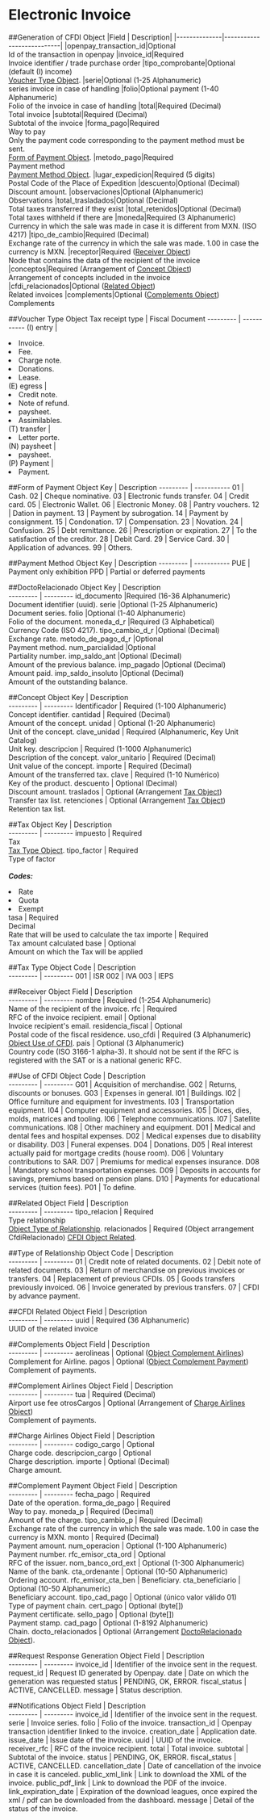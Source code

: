 # Electronic Invoice

##Generation of CFDI Object
|Field | Description|
|--------------|---------------------------|
|openpay_transaction_id|Optional <br> Id of the transaction in openpay
|invoice_id|Required<br> Invoice identifier / trade purchase order
|tipo_comprobante|Optional (default (I) income) <br> [Voucher Type Object](#voucher-type-object).
|serie|Optional (1-25 Alphanumeric) <br> series invoice in case of handling
|folio|Optional payment (1-40 Alphanumeric) <br> Folio of the invoice in case of handling
|total|Required (Decimal) <br> Total invoice
|subtotal|Required (Decimal) <br> Subtotal of the invoice
|forma_pago|Required <br> Way to pay <br> Only the payment code corresponding to the payment method must be sent. <br> [Form of Payment Object](#form-of-payment-object).
|metodo_pago|Required <br> Payment method <br> [Payment Method Object](#payment-method-object).
|lugar_expedicion|Required (5 digits) <br> Postal Code of the Place of Expedition
|descuento|Optional (Decimal) <br> Discount amount.
|observaciones|Optional (Alphanumeric) <br> Observations
|total_trasladados|Optional (Decimal) <br> Total taxes transferred if they exist
|total_retenidos|Optional (Decimal) <br> Total taxes withheld if there are
|moneda|Required (3 Alphanumeric) <br> Currency in which the sale was made in case it is different from MXN. (ISO 4217)
|tipo_de_cambio|Required (Decimal) <br> Exchange rate of the currency in which the sale was made. 1.00 in case the currency is MXN.
|receptor|Required ([Receiver Object](#receiver-object)) <br> Node that contains the data of the recipient of the invoice
|conceptos|Required (Arrangement of [Concept Object](#concept-object)) <br> Arrangement of concepts included in the invoice
|cfdi_relacionados|Optional ([Related Object](#related-object)) <br> Related invoices
|complements|Optional ([Complements Object](#complements-object)) <br> Complements

##Voucher Type Object
Tax receipt type  | Fiscal Document
---------      	| -----------
(I) entry 		| <li>Invoice.</li><li>Fee.</li><li>Charge note.</li><li>Donations.</li><li>Lease.</li>
(E) egress		| <li>Credit note.</li><li>Note of refund.</li><li>paysheet.</li><li>Assimilables.</li>
(T) transfer	| <li>Letter porte.</li>
(N) paysheet	| <li>paysheet.</li>
(P) Payment		| <li>Payment.</li>

##Form of Payment Object
Key  		| Description
--------- 	| -----------
01			| Cash.
02			| Cheque nominative.
03			| Electronic funds transfer.
04			| Credit card.
05			| Electronic Wallet.
06			| Electronic Money.
08			| Pantry vouchers.
12			| Dation in payment.
13			| Payment by subrogation.
14			| Payment by consignment.
15			| Condonation.
17			| Compensation.
23			| Novation.
24			| Confusion.
25			| Debt remittance.
26			| Prescription or expiration.
27			| To the satisfaction of the creditor.
28			| Debit Card.
29			| Service Card.
30			| Application of advances.
99			| Others.

##Payment Method Object
Key  		| Description
--------- 	| -----------
PUE			| Payment only exhibition
PPD			| Partial or deferred payments

##DoctoRelacionado Object
Key 			| Description         	
---------		| ---------
id_documento		|Required (16-36 Alphanumeric) <br> Document identifier (uuid).
serie				|Optional (1-25 Alphanumeric) <br> Document series.
folio				|Optional (1-40 Alphanumeric) <br> Folio of the document.
moneda_d_r			|Required (3 Alphabetical) <br> Currency Code (ISO 4217).
tipo_cambio_d_r		|Optional (Decimal) <br> Exchange rate.
metodo_de_pago_d_r	|Optional <br> Payment method.
num_parcialidad		|Optional <br> Partiality number.
imp_saldo_ant		|Optional (Decimal) <br> Amount of the previous balance.
imp_pagado			|Optional (Decimal) <br> Amount paid.
imp_saldo_insoluto	|Optional (Decimal) <br> Amount of the outstanding balance.

##Concept Object
Key 			| Description         	
---------		| ---------
Identificador	|	Required (1-100 Alphanumeric) <br> Concept identifier.
cantidad		|	Required (Decimal) <br> Amount of the concept.
unidad			|	Optional (1-20 Alphanumeric) <br> Unit of the concept.
clave_unidad	|	Required (Alphanumeric, Key Unit Catalog) <br> Unit key.
descripcion		|	Required (1-1000 Alphanumeric) <br> Description of the concept.
valor_unitario	|	Required (Decimal) <br> Unit value of the concept.
importe			|	Required (Decimal) <br> Amount of the transferred tax.
clave			|	Required (1-10 Numérico) <br> Key of the product.
descuento		|	Optional (Decimal) <br> Discount amount.
traslados		|	Optional (Arrangement [Tax Object](#tax-object)) <br> Transfer tax list.
retenciones		|	Optional (Arrangement [Tax Object](#tax-object)) <br> Retention tax list.

##Tax Object
Key 			| Description         	
---------		| ---------
impuesto		| Required <br> Tax <br> [Tax Type Object](#tax-type-object).
tipo_factor		| Required <br> Type of factor <br> <br> ***Codes:*** <br> <li>Rate</li><li>Quota</li><li>Exempt</li>
tasa			| Required <br> Decimal <br> Rate that will be used to calculate the tax
importe			| Required <br> Tax amount calculated
base			| Optional <br> Amount on which the Tax will be applied

##Tax Type Object
Code 			| Description         	
---------		| ---------
001			| ISR
002			| IVA
003			| IEPS

##Receiver Object
Field 			| Description         	
---------		| ---------
nombre				| Required (1-254 Alphanumeric) <br> Name of the recipient of the invoice.
rfc					| Required <br> RFC of the invoice recipient.
email				| Optional <br> Invoice recipient's email.
residencia_fiscal	| Optional <br> Postal code of the fiscal residence.
uso_cfdi			| Required (3 Alphanumeric) <br> [Object Use of CFDI](#use-of-cfdi-object).
pais				| Optional (3 Alphanumeric) <br> Country code (ISO 3166-1 alpha-3). It should not be sent if the RFC is registered with the SAT or is a national generic RFC.

##Use of CFDI Object
Code 			| Description         	
---------		| ---------
G01		| Acquisition of merchandise.
G02		| Returns, discounts or bonuses.
G03		| Expenses in general.
I01		| Buildings.
I02		| Office furniture and equipment for investments.
I03		| Transportation equipment.
I04		| Computer equipment and accessories.
I05		| Dices, dies, molds, matrices and tooling.
I06		| Telephone communications.
I07		| Satellite communications.
I08		| Other machinery and equipment.
D01		| Medical and dental fees and hospital expenses.
D02		| Medical expenses due to disability or disability.
D03		| Funeral expenses.
D04		| Donations.
D05		| Real interest actually paid for mortgage credits (house room).
D06		| Voluntary contributions to SAR.
D07		| Premiums for medical expenses insurance.
D08		| Mandatory school transportation expenses.
D09		| Deposits in accounts for savings, premiums based on pension plans.
D10		| Payments for educational services (tuition fees).
P01		| To define.


##Related Object
Field 			| Description         	
---------		| ---------
tipo_relacion	| Required <br> Type relationship <br> [Object Type of Relationship](#type-of-relationship-object).
relacionados	| Required (Object arrangement CfdiRelacionado) [CFDI Object Related](#cfdi-related-object).

##Type of Relationship Object
Code 			| Description         	
---------		| ---------
01	| Credit note of related documents.
02	| Debit note of related documents.
03	| Return of merchandise on previous invoices or transfers.
04	| Replacement of previous CFDIs.
05	| Goods transfers previously invoiced.
06	| Invoice generated by previous transfers.
07	| CFDI by advance payment.

##CFDI Related Object
Field 			| Description         	
---------		| ---------
uuid		|	Required (36 Alphanumeric) <br> UUID of the related invoice

##Complements Object
Field 			| Description         	
---------		| ---------
aerolineas	| Optional ([Object Complement Airlines](#complement-airlines-object)) <br> Complement for Airline.
pagos		| Optional ([Object Complement Payment](#complement-payment-object)) <br> Complement of payments.

##Complement Airlines Object
Field 			| Description         	
---------		| ---------
tua			| Required (Decimal) <br> Airport use fee
otrosCargos	| Optional (Arrangement of [Charge Airlines Object](#charge-airlines-object)) <br> Complement of payments.

##Charge Airlines Object
Field 			| Description         	
---------		| ---------
codigo_cargo		| Optional <br> Charge code.
descripcion_cargo	| Optional <br> Charge description.
importe				| Optional (Decimal) <br> Charge amount.

##Complement Payment Object
Field 			| Description         	
---------		| ---------
fecha_pago			| Required <br> Date of the operation.
forma_de_pago		| Required <br> Way to pay.
moneda_p			| Required (Decimal) <br> Amount of the charge.
tipo_cambio_p		| Required (Decimal) <br> Exchange rate of the currency in which the sale was made. 1.00 in case the currency is MXN.
monto				| Required (Decimal) <br> Payment amount.
num_operacion		| Optional (1-100 Alphanumeric) <br> Payment number.
rfc_emisor_cta_ord	| Optional <br> RFC of the issuer.
nom_banco_ord_ext	| Optional (1-300 Alphanumeric) <br> Name of the bank.
cta_ordenante		| Optional (10-50 Alphanumeric) <br> Ordering account.
rfc_emisor_cta_ben	| Beneficiary.
cta_beneficiario	| Optional (10-50 Alphanumeric) <br> Beneficiary account.
tipo_cad_pago		| Optional (único valor válido 01) <br> Type of payment chain.
cert_pago			| Optional (byte[]) <br> Payment certificate.
sello_pago			| Optional (byte[]) <br> Payment stamp.
cad_pago			| Optional (1-8192 Alphanumeric) <br> Chain.
docto_relacionados	| Optional (Arrangement [DoctoRelacionado Object](#doctorelacionado-object)).

##Request Response Generation Object
Field 			| Description         	
---------		| ---------
invoice_id		| Identifier of the invoice sent in the request.
request_id		| Request ID generated by Openpay.
date			| Date on which the generation was requested
status			| PENDING, OK, ERROR.
fiscal_status	| ACTIVE, CANCELLED.
message			| Status description.

##Notifications Object
Field 			| Description         	
---------		| ---------
invoice_id				|	Identifier of the invoice sent in the request.
serie					|	Invoice series.
folio					|	Folio of the invoice.
transaction_id			|	Openpay transaction identifier linked to the invoice.
creation_date			|	Application date.
issue_date				|	Issue date of the invoice.
uuid					|	UUID of the invoice.
receiver_rfc			|	RFC of the invoice recipient.
total					|	Total invoice.
subtotal				|	Subtotal of the invoice.
status					|	PENDING, OK, ERROR.
fiscal_status			|	ACTIVE, CANCELLED.
cancellation_date		|	Date of cancellation of the invoice in case it is canceled.
public_xml_link			|	Link to download the XML of the invoice.
public_pdf_link			|	Link to download the PDF of the invoice.
link_expiration_date	|	Expiration of the download leagues, once expired the xml / pdf can be downloaded from the dashboard.
message					|	Detail of the status of the invoice.